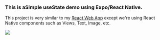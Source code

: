 ### This is aSimple useState demo using Expo/React Native. 

This project is very similar to my [React Web App](https://github.com/bennettsf/gallery-usestate) except we're using React Native components such as Views, Text, Image, etc. 

![](https://i.imgur.com/fWDGv5T.gif)
